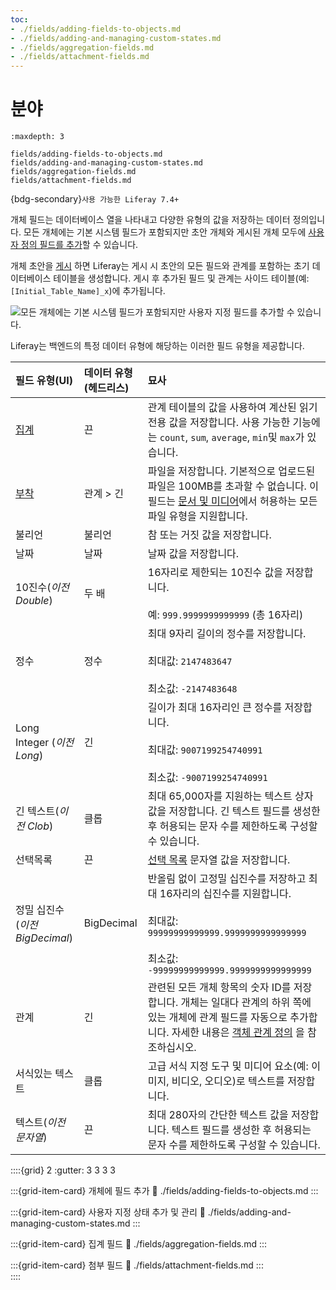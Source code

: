 ```yaml
---
toc:
- ./fields/adding-fields-to-objects.md
- ./fields/adding-and-managing-custom-states.md
- ./fields/aggregation-fields.md
- ./fields/attachment-fields.md
---
```

# 분야

```{toctree}
:maxdepth: 3

fields/adding-fields-to-objects.md
fields/adding-and-managing-custom-states.md
fields/aggregation-fields.md
fields/attachment-fields.md
```

{bdg-secondary}`사용 가능한 Liferay 7.4+`

개체 필드는 데이터베이스 열을 나타내고 다양한 유형의 값을 저장하는 데이터 정의입니다. 모든 개체에는 기본 시스템 필드가 포함되지만 초안 개체와 게시된 개체 모두에 [사용자 정의 필드를 추가](./fields/adding-fields-to-objects.md)할 수 있습니다.

개체 초안을 [게시](./creating-objects.md#publishing-object-drafts) 하면 Liferay는 게시 시 초안의 모든 필드와 관계를 포함하는 초기 데이터베이스 테이블을 생성합니다. 게시 후 추가된 필드 및 관계는 사이드 테이블(예: `[Initial_Table_Name]_x`)에 추가됩니다.

![모든 개체에는 기본 시스템 필드가 포함되지만 사용자 지정 필드를 추가할 수 있습니다.](./fields/images/01.png)

Liferay는 백엔드의 특정 데이터 유형에 해당하는 이러한 필드 유형을 제공합니다.

| 필드 유형(UI)                            | 데이터 유형(헤드리스) | 묘사                                                                                                                                                                 |
|:------------------------------------ |:------------ |:------------------------------------------------------------------------------------------------------------------------------------------------------------------ |
| [집계](./fields/aggregation-fields.md) | 끈            | 관계 테이블의 값을 사용하여 계산된 읽기 전용 값을 저장합니다. 사용 가능한 기능에는 `count`, `sum`, `average`, `min`및 `max`가 있습니다.                                                                     |
| [부착](./fields/attachment-fields.md)  | 관계 > 긴       | 파일을 저장합니다. 기본적으로 업로드된 파일은 100MB를 초과할 수 없습니다. 이 필드는 [문서 및 미디어](../../../content-authoring-and-management/documents-and-media.md)에서 허용하는 모든 파일 유형을 지원합니다.            |
| 불리언                                  | 불리언          | 참 또는 거짓 값을 저장합니다.                                                                                                                                                  |
| 날짜                                   | 날짜           | 날짜 값을 저장합니다.                                                                                                                                                       |
| 10진수(_이전 Double_)                    | 두 배          | 16자리로 제한되는 10진수 값을 저장합니다. <br><br> 예: `999.9999999999999` (총 16자리)                                                                                     |
| 정수                                   | 정수           | 최대 9자리 길이의 정수를 저장합니다. <br><br> 최대값: `2147483647` <br><br> 최소값: `-2147483648`                                                               |
| Long Integer (_이전 Long_)             | 긴            | 길이가 최대 16자리인 큰 정수를 저장합니다. <br><br> 최대값: `9007199254740991` <br><br> 최소값: `-9007199254740991`                                               |
| 긴 텍스트(_이전 Clob_)                     | 클롭           | 최대 65,000자를 지원하는 텍스트 상자 값을 저장합니다. 긴 텍스트 필드를 생성한 후 허용되는 문자 수를 제한하도록 구성할 수 있습니다.                                                                                     |
| 선택목록                                 | 끈            | [선택 목록](../picklists.md) 문자열 값을 저장합니다.                                                                                                                             |
| 정밀 십진수(_이전 BigDecimal_)              | BigDecimal   | 반올림 없이 고정밀 십진수를 저장하고 최대 16자리의 십진수를 지원합니다. <br><br> 최대값: `99999999999999.9999999999999999` <br><br> 최소값: `-99999999999999.9999999999999999` |
| 관계                                   | 긴            | 관련된 모든 개체 항목의 숫자 ID를 저장합니다. 개체는 일대다 관계의 하위 쪽에 있는 개체에 관계 필드를 자동으로 추가합니다. 자세한 내용은 [객체 관계 정의](./relationships/defining-object-relationships.md) 을 참조하십시오.             |
| 서식있는 텍스트                             | 클롭           | 고급 서식 지정 도구 및 미디어 요소(예: 이미지, 비디오, 오디오)로 텍스트를 저장합니다.                                                                                                                |
| 텍스트(_이전 문자열_)                        | 끈            | 최대 280자의 간단한 텍스트 값을 저장합니다. 텍스트 필드를 생성한 후 허용되는 문자 수를 제한하도록 구성할 수 있습니다.                                                                                              |

::::{grid} 2
:gutter: 3 3 3 3

:::{grid-item-card} 개체에 필드 추가
:link: ./fields/adding-fields-to-objects.md
:::  

:::{grid-item-card} 사용자 지정 상태 추가 및 관리
:link: ./fields/adding-and-managing-custom-states.md
:::  

:::{grid-item-card} 집계 필드
:link: ./fields/aggregation-fields.md
:::  

:::{grid-item-card} 첨부 필드
:link: ./fields/attachment-fields.md
:::  
::::
